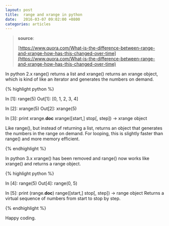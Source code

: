 ```yaml
---
layout: post
title:  range and xrange in python
date:   2016-03-07 09:02:00 +0800
categories: articles
---
```


> **source**:
>
> [https://www.quora.com/What-is-the-difference-between-range-and-xrange-how-has-this-changed-over-time](https://www.quora.com/What-is-the-difference-between-range-and-xrange-how-has-this-changed-over-time)

In python 2.x range() returns a list and xrange() returns an xrange object, which is kind of like an iterator and generates the numbers on demand.

{% highlight python %}

In [1]: range(5)
Out[1]: [0, 1, 2, 3, 4]

In [2]: xrange(5)
Out[2]: xrange(5)

In [3]: print xrange.__doc__
xrange([start,] stop[, step]) -> xrange object

Like range(), but instead of returning a list, returns an object that
generates the numbers in the range on demand.  For looping, this is
slightly faster than range() and more memory efficient.

{% endhighlight %}

In python 3.x xrange() has been removed and range() now works like xrange() and returns a range object.

{% highlight python %}

In [4]: range(5)
Out[4]: range(0, 5)

In [5]: print (range.__doc__)
range([start,] stop[, step]) -> range object
Returns a virtual sequence of numbers from start to stop by step.

{% endhighlight %}

Happy coding.
